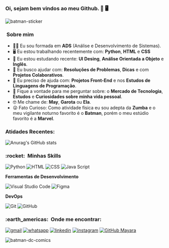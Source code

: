 ### Oi, sejam bem vindos ao meu Github. 🦇 🖥️ 

![batman-sticker](https://user-images.githubusercontent.com/105395581/196307730-16daa096-13e4-4775-afd3-920a14dd23b6.gif)

<h3> &nbsp;Sobre mim </h3>

- :woman_student: Eu sou formada em **ADS** (Análise e Desenvolvimento de Sistemas).
- :desktop_computer: Eu estou trabalhando recentemente com: **Python**, **HTML** e **CSS**
- :open_book: Eu estou estudando recente: **UI Desing**, **Análise Orientada a Objeto** e **Inglês**.
- :handshake: Eu busco ajudar com: **Resoluções de Problemas**, **Dicas** e com **Projetos Colaborativos**.
- :raising_hand: Eu preciso de ajuda com: **Projetos Front-End** e nos **Estudos de Linguagens de Programação**.
-  💬 Fique a vontade para me perguntar sobre: o **Mercado de Tecnologia**, **Estudos** e **Curiosidades sobre minha vida pessoal**.
- :nerd_face: Me chame de: **May**, **Garota** ou **Ela**.
- :stuck_out_tongue_winking_eye: Fato Curioso: Como atividade física eu sou adepta da **Zumba** e o meu vigilante noturno favorito é o **Batman**, porém o meu estúdio favorito é a **Marvel**.


<h3> Atidades Recentes: </h3>

![Anurag's GitHub stats](https://github-readme-stats.vercel.app/api?username=mayalmeisousa&show_icons=true&theme=dracula)


<h3> :rocket: &nbsp;Minhas Skills </h3>

![Python](https://img.shields.io/badge/Python-3776AB?style=for-the-badge&logo=python&logoColor=white)
![HTML](https://img.shields.io/badge/HTML-239120?style=for-the-badge&logo=html5&logoColor=white)
![CSS](https://img.shields.io/badge/CSS-239120?&style=for-the-badge&logo=css3&logoColor=white)
![Java Script](https://img.shields.io/badge/JavaScript-323330?style=for-the-badge&logo=javascript&logoColor=F7DF1E)


**Ferramentas de Desenvolvimento**

 ![Visual Studio Code](https://img.shields.io/badge/-Visual%20Studio%20Code-333333?style=flat&logo=visual-studio-code&logoColor=007ACC)
 ![Figma](https://img.shields.io/badge/-Figma-333333?style=flat&logo=figma&logoColor=007ACC)
 
 **DevOps**

  ![Git](https://img.shields.io/badge/-Git-333333?style=flat&logo=git)
  ![GitHub](https://img.shields.io/badge/-GitHub-333333?style=flat&logo=github)
  

<h3> :earth_americas: &nbsp;Onde me encontrar: </h3> 

[![gmail](https://img.shields.io/badge/Gmail-D14836?style=for-the-badge&logo=gmail&logoColor=white)](https://mail.google.com/mail/u/2/#inbox)
[![whatsapp](https://img.shields.io/badge/WhatsApp-25D366?style=for-the-badge&logo=whatsapp&logoColor=white)](https://api.whatsapp.com/send?phone=5521992102226&text=Oi%2C%20Tudo%20Bem%3F%20Deixe%20o%20seu%20recado%20que%20em%20breve%20entrarei%20em%20contato.) 
[![linkedin](https://img.shields.io/badge/LinkedIn-0077B5?style=for-the-badge&logo=linkedin&logoColor=white)](https://www.linkedin.com/in/may-a-sousa/)
[![instagram](https://img.shields.io/badge/Instagram-E4405F?style=for-the-badge&logo=instagram&logoColor=white)](https://www.instagram.com/may_almeisousa/)
[![GitHub Mayara]( https://img.shields.io/github/followers/VanessaSwerts?label=follow&style=social)](https://github.com/MayAlmeiSousa/)

![batman-dc-comics](https://user-images.githubusercontent.com/105395581/195218924-ebf3c682-5a59-4933-89e3-728fa5d379d2.gif)

